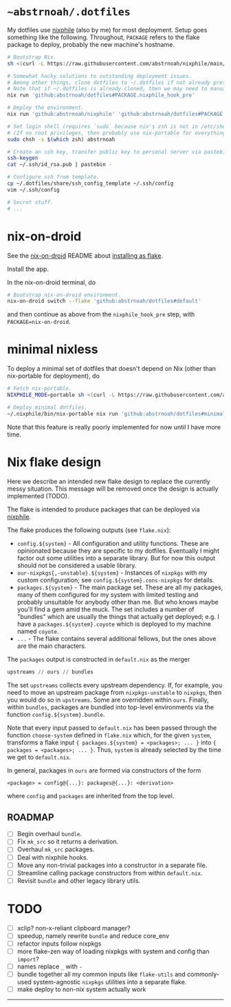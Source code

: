 # `~abstrnoah/.dotfiles`

My dotfiles use [nixphile] (also by me) for most deployment. Setup goes
something like the following. Throughout, `PACKAGE` refers to the flake package
to deploy, probably the new machine's hostname.

```sh
# Bootstrap Nix.
sh <(curl -L https://raw.githubusercontent.com/abstrnoah/nixphile/main/nixphile)

# Somewhat hacky solutions to outstanding deployment issues.
# Among other things, clone dotfiles to ~/.dotfiles if not already present.
# Note that if ~/.dotfiles is already cloned, then we may need to manually pull.
nix run 'github:abstrnoah/dotfiles#PACKAGE.nixphile_hook_pre'

# Deploy the environment.
nix run 'github:abstrnoah/nixphile' 'github:abstrnoah/dotfiles#PACKAGE'

# Set login shell (requires `sudo` because nix's zsh is not in /etc/shells).
# (If no root privileges, then probably use nix-portable for everything anyway.)
sudo chsh -s $(which zsh) abstrnoah

# Create an ssh key, transfer public key to personal server via pastebin.
ssh-keygen
cat ~/.ssh/id_rsa.pub | pastebin -

# Configure ssh from template.
cp ~/.dotfiles/share/ssh_config_template ~/.ssh/config
vim ~/.ssh/config

# Secret stuff.
# ...
```

# nix-on-droid

See the [nix-on-droid] README about [installing as
flake][nix-on-droid-readme-flake].

Install the app.

In the nix-on-droid terminal, do

```sh
# Bootstrap nix-on-droid environment.
nix-on-droid switch --flake 'github:abstrnoah/dotfiles#default'
```

and then continue as above from the `nixphile_hook_pre` step, with
`PACKAGE=nix-on-droid`.

# minimal nixless

To deploy a minimal set of dotfiles that doesn't depend on Nix (other than
nix-portable for deployment), do

```sh
# Fetch nix-portable.
NIXPHILE_MODE=portable sh <(curl -L https://raw.githubusercontent.com/abstrnoah/nixphile/main/nixphile)

# Deploy minimal dotfiles.
~/.nixphile/bin/nix-portable nix run 'github:abstrnoah/dotfiles#minimal_nixless'
```

Note that this feature is really poorly implemented for now until I have more
time.

# Nix flake design

Here we describe an intended new flake design to replace the currently messy
situation. This message will be removed once the design is actually implemented
(TODO).

The flake is intended to produce packages that can be deployed via [nixphile].

The flake produces the following outputs (see `flake.nix`):
* `config.${system}` - All configuration and utility functions. These are
  opinionated because they are specific to my dotfiles. Eventually I might
  factor out some utilities into a separate library. But for now this output
  should not be considered a usable library.
* `our-nixpkgs{,-unstable}.${system}` - Instances of `nixpkgs` with my custom
  configuration; see `config.${system}.cons-nixpkgs` for details.
* `packages.${system}` - The main package set. These are all my packages, many
  of them configured for my system with limited testing and probably unsuitable
  for anybody other than me. But who knows maybe you'll find a gem amid the
  muck. The set includes a number of "bundles" which are usually the things that
  actually get deployed; e.g. I have a `packages.${system}.coyote` which is
  deployed to my machine named `coyote`.
* `...` - The flake contains several additional fellows, but the ones above are
  the main characters.

The `packages` output is constructed in `default.nix` as the merger
```nix
upstreams // ours // bundles
```
The set `upstreams` collects every upstream dependency. If, for example, you
need to move an upstream package from `nixpkgs-unstable` to `nixpkgs`, then you
would do so in `upstreams`. Some are overridden within `ours`. Finally, within
`bundles`, packages are bundled into top-level environments via the function
`config.${system}.bundle`.

Note that every input passed to `default.nix` has been passed through the
function `choose-system` defined in `flake.nix` which, for the given `system`,
transforms a flake input `{ packages.${system} = <packages>; ... }` into `{
packages = <packages>; ... }`. Thus, `system` is already selected by the time we
get to `default.nix`.

In general, packages in `ours` are formed via constructors of the form
```
<package> = config@{...}: packages@{...}: <derivation>
```
where `config` and `packages` are inherited from the top level.


## ROADMAP

* [ ] Begin overhaul `bundle`.
* [ ] Fix `mk_src` so it returns a derivation.
* [ ] Overhaul `mk_src` packages.
* [ ] Deal with nixphile hooks.
* [ ] Move any non-trivial packages into a constructor in a separate file.
* [ ] Streamline calling package constructors from within `default.nix`.
* [ ] Revisit `bundle` and other legacy library utils.

# TODO

* [ ] xclip? non-x-reliant clipboard manager?
* [ ] speedup, namely rewrite `bundle` and reduce core_env
* [ ] refactor inputs follow nixpkgs
* [ ] more flake-zen way of loading nixpkgs with system and config than
      `import`?
* [ ] names replace `_` with `-`
* [ ] bundle together all my common inputs like `flake-utils` and commonly-used
      system-agnostic `nixpkgs` utilities into a separate flake.
* [ ] make deploy to non-nix system actually work

---

[nixphile]: https://github.com/abstrnoah/nixphile
[nix-on-droid]: https://github.com/t184256/nix-on-droid
[nix-on-droid-readme-flake]: https://github.com/t184256/nix-on-droid#nix-flakes
[nixpkgs]: https://github.com/NixOS/nixpkgs/
[flake-utils]: https://github.com/numtide/flake-utils/
